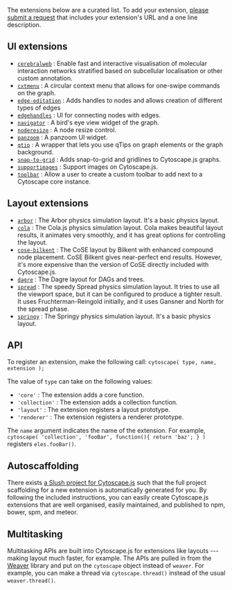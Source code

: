 The extensions below are a curated list.  To add your extension, [please submit a request](https://github.com/cytoscape/cytoscape.js/issues/new?labels=documentation&title=List%20extension%20:%20%3Cyour%20extension%20name%3E&body=Please%20enter%20your%20Github%20URL%20and%20a%20one-line%20description) that includes your extension's URL and a one line description.


## UI extensions

 * [`cerebralweb`](https://github.com/silviafrias/cerebral-web) : Enable fast and interactive visualisation of molecular interaction networks stratified based on subcellular localisation or other custom annotation.
 * [`cxtmenu`](https://github.com/cytoscape/cytoscape.js-cxtmenu) : A circular context menu that allows for one-swipe commands on the graph.
 * [`edge-editation`](https://github.com/frankiex/cytoscape.js-edge-editation) : Adds handles to nodes and allows creation of different types of edges
 * [`edgehandles`](https://github.com/cytoscape/cytoscape.js-edgehandles) : UI for connecting nodes with edges.
 * [`navigator`](https://github.com/cytoscape/cytoscape.js-navigator) : A bird's eye view widget of the graph.
 * [`noderesize`](https://github.com/curupaco/cytoscape.js-noderesize) : A node resize control.
 * [`panzoom`](https://github.com/cytoscape/cytoscape.js-panzoom) : A panzoom UI widget.
 * [`qtip`](https://github.com/cytoscape/cytoscape.js-qtip) : A wrapper that lets you use qTips on graph elements or the graph background.
 * [`snap-to-grid`](https://github.com/guimeira/cytoscape-snap-to-grid) : Adds snap-to-grid and gridlines to Cytoscape.js graphs.
 * [`supportimages`](https://github.com/jhonatandarosa/cytoscape.js-supportimages) : Support images on Cytoscape.js.
 * [`toolbar`](https://github.com/bdparrish/cytoscape.js-toolbar) : Allow a user to create a custom toolbar to add next to a Cytoscape core instance.


## Layout extensions

 * [`arbor`](https://github.com/cytoscape/cytoscape.js-arbor) : The Arbor physics simulation layout.  It's a basic physics layout.
 * [`cola`](https://github.com/cytoscape/cytoscape.js-cola) : The Cola.js physics simulation layout.  Cola makes beautiful layout results, it animates very smoothly, and it has great options for controlling the layout.
 * [`cose-bilkent`](https://github.com/cytoscape/cytoscape.js-cose-bilkent) : The CoSE layout by Bilkent with enhanced compound node placement.  CoSE Bilkent gives near-perfect end results.  However, it's more expensive than the version of CoSE directly included with Cytoscape.js.
 * [`dagre`](https://github.com/cytoscape/cytoscape.js-dagre) : The Dagre layout for DAGs and trees.
 * [`spread`](https://github.com/cytoscape/cytoscape.js-spread) : The speedy Spread physics simulation layout.  It tries to use all the viewport space, but it can be configured to produce a tighter result.  It uses Fruchterman-Reingold initially, and it uses Gansner and North for the spread phase.
 * [`springy`](https://github.com/cytoscape/cytoscape.js-springy) : The Springy physics simulation layout.  It's a basic physics layout.


## API

To register an extension, make the following call: `cytoscape( type, name, extension );`

The value of `type` can take on the following values:

 * `'core'` : The extension adds a core function.
 * `'collection'` : The extension adds a collection function.
 * `'layout'` : The extension registers a layout prototype.
 * `'renderer'` : The extension registers a renderer prototype.

The `name` argument indicates the name of the extension.  For example, `cytoscape( 'collection', 'fooBar', function(){ return 'baz'; } )` registers `eles.fooBar()`.



## Autoscaffolding

There exists [a Slush project for Cytoscape.js](https://github.com/cytoscape/slush-cytoscape-extension) such that the full project scaffolding for a new extension is automatically generated for you.  By following the included instructions, you can easily create Cytoscape.js extensions that are well organised, easily maintained, and published to npm, bower, spm, and meteor.



## Multitasking

Multitasking APIs are built into Cytoscape.js for extensions like layouts --- making layout much faster, for example.  The APIs are pulled in from the [Weaver](http://weaver.js.org) library and put on the `cytoscape` object instead of `weaver`.  For example, you can make a thread via `cytoscape.thread()` instead of the usual `weaver.thread()`.
